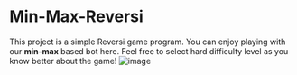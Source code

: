# Min-Max-Reversi
This project is a simple Reversi game program. You can enjoy playing with our **min-max** based bot here. 
Feel free to select hard difficulty level as you know better about the game!
![image](https://github.com/user-attachments/assets/d6e9b4e0-c8d8-414a-9b15-b704e26a0fc1)
